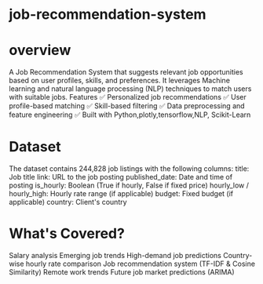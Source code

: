 # job-recommendation-system
# overview
A Job Recommendation System that suggests relevant job opportunities based on user profiles, skills, and preferences. It leverages Machine learning and natural language processing (NLP) techniques to match users with suitable jobs.
Features
✅ Personalized job recommendations
✅ User profile-based matching
✅ Skill-based filtering
✅ Data preprocessing and feature engineering
✅ Built with Python,plotly,tensorflow,NLP, Scikit-Learn

# Dataset 
The dataset contains 244,828 job listings with the following columns:
title: Job title
link: URL to the job posting
published_date: Date and time of posting
is_hourly: Boolean (True if hourly, False if fixed price)
hourly_low / hourly_high: Hourly rate range (if applicable)
budget: Fixed budget (if applicable)
country: Client's country

# What's Covered?
Salary analysis
Emerging job trends
High-demand job predictions
Country-wise hourly rate comparison
Job recommendation system (TF-IDF & Cosine Similarity)
Remote work trends
Future job market predictions (ARIMA)
